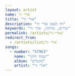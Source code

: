 ```yaml
---
layout: artist
name: אורי זר
title: "אורי זר"
description: "דף האמן אורי זר"
keywords: "שירים, מוזיקה, אורי זר"
permalink: /artists/אורי-זר/
redirect_from:
  - /artists/list/אורי זר
songs:
  - number: "57963"
    name: "ישמח חתני"
    album: "סינגלים"
    artist: "אורי זר"
---
```

